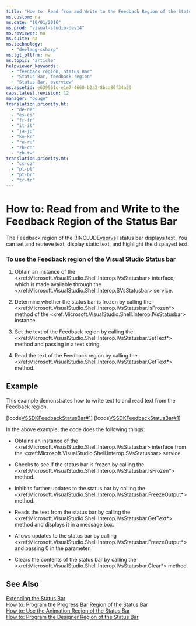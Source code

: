 ```yaml
---
title: "How to: Read from and Write to the Feedback Region of the Status Bar"
ms.custom: na
ms.date: "10/01/2016"
ms.prod: "visual-studio-dev14"
ms.reviewer: na
ms.suite: na
ms.technology: 
  - "devlang-csharp"
ms.tgt_pltfrm: na
ms.topic: "article"
helpviewer_keywords: 
  - "feedback region, Status Bar"
  - "Status Bar, feedback region"
  - "Status Bar, overview"
ms.assetid: e639561c-e1e7-4660-b2a2-8bca80f34a29
caps.latest.revision: 12
manager: "douge"
translation.priority.ht: 
  - "de-de"
  - "es-es"
  - "fr-fr"
  - "it-it"
  - "ja-jp"
  - "ko-kr"
  - "ru-ru"
  - "zh-cn"
  - "zh-tw"
translation.priority.mt: 
  - "cs-cz"
  - "pl-pl"
  - "pt-br"
  - "tr-tr"
---
```

# How to: Read from and Write to the Feedback Region of the Status Bar
The Feedback region of the [!INCLUDE[vsprvs](../dv_TeamTestALM/includes/vsprvs_md.md)] status bar displays text. You can set and retrieve text, display static text, and highlight the displayed text.  
  
### To use the Feedback region of the Visual Studio Status bar  
  
1.  Obtain an instance of the \<xref:Microsoft.VisualStudio.Shell.Interop.IVsStatusbar> interface, which is made available through the \<xref:Microsoft.VisualStudio.Shell.Interop.SVsStatusbar> service.  
  
2.  Determine whether the status bar is frozen by calling the \<xref:Microsoft.VisualStudio.Shell.Interop.IVsStatusbar.IsFrozen*> method of the \<xref:Microsoft.VisualStudio.Shell.Interop.IVsStatusbar> instance.  
  
3.  Set the text of the Feedback region by calling the \<xref:Microsoft.VisualStudio.Shell.Interop.IVsStatusbar.SetText*> method and passing in a text string.  
  
4.  Read the text of the Feedback region by calling the \<xref:Microsoft.VisualStudio.Shell.Interop.IVsStatusbar.GetText*> method.  
  
## Example  
 This example demonstrates how to write text to and read text from the Feedback region.  
  
 [!code[VSSDKFeedbackStatusBar#1](../VS_not_in_toc/codesnippet/CSharp/how-to--read-from-and-write-to-the-feedback-region-of-the-status-bar_1.cs)]
[!code[VSSDKFeedbackStatusBar#1](../VS_not_in_toc/codesnippet/VisualBasic/how-to--read-from-and-write-to-the-feedback-region-of-the-status-bar_1.vb)]  
  
 In the above example, the code does the following things:  
  
-   Obtains an instance of the \<xref:Microsoft.VisualStudio.Shell.Interop.IVsStatusbar> interface from the \<xref:Microsoft.VisualStudio.Shell.Interop.SVsStatusbar> service.  
  
-   Checks to see if the status bar is frozen by calling the \<xref:Microsoft.VisualStudio.Shell.Interop.IVsStatusbar.IsFrozen*> method.  
  
-   Inhibits further updates to the status bar by calling the \<xref:Microsoft.VisualStudio.Shell.Interop.IVsStatusbar.FreezeOutput*> method.  
  
-   Reads the text from the status bar by calling the \<xref:Microsoft.VisualStudio.Shell.Interop.IVsStatusbar.GetText*> method and displays it in a message box.  
  
-   Allows updates to the status bar by calling \<xref:Microsoft.VisualStudio.Shell.Interop.IVsStatusbar.FreezeOutput*> and passing 0 in the parameter.  
  
-   Clears the contents of the status bar by calling the \<xref:Microsoft.VisualStudio.Shell.Interop.IVsStatusbar.Clear*> method.  
  
## See Also  
 [Extending the Status Bar](../Topic/Extending%20the%20Status%20Bar.md)   
 [How to: Program the Progress Bar Region of the Status Bar](../VS_not_in_toc/how-to--program-the-progress-bar-region-of-the-status-bar.md)   
 [How to: Use the Animation Region of the Status Bar](../VS_not_in_toc/how-to--use-the-animation-region-of-the-status-bar.md)   
 [How to: Program the Designer Region of the Status Bar](../VS_not_in_toc/how-to--program-the-designer-region-of-the-status-bar.md)